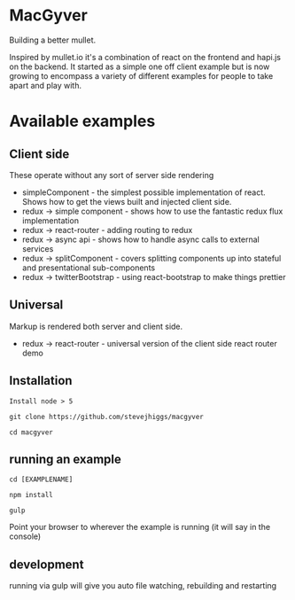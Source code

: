 # MacGyver

Building a better mullet.

Inspired by mullet.io it's a combination of react on the frontend and hapi.js on the backend. It started as a simple one off client example but is now growing to encompass a variety of different examples for people to take apart and play with.

# Available examples

## Client side
These operate without any sort of server side rendering

* simpleComponent - the simplest possible implementation of react. Shows how to get the views built and injected client side.
* redux -> simple component - shows how to use the fantastic redux flux implementation
* redux -> react-router - adding routing to redux
* redux -> async api - shows how to handle async calls to external services
* redux -> splitComponent - covers splitting components up into stateful and presentational sub-components
* redux -> twitterBootstrap - using react-bootstrap to make things prettier

## Universal
Markup is rendered both server and client side.

* redux -> react-router - universal version of the client side react router demo

## Installation

    Install node > 5

    git clone https://github.com/stevejhiggs/macgyver

    cd macgyver

## running an example

    cd [EXAMPLENAME]

    npm install

    gulp

Point your browser to wherever the example is running (it will say in the console)

## development

running via gulp will give you auto file watching, rebuilding and restarting
